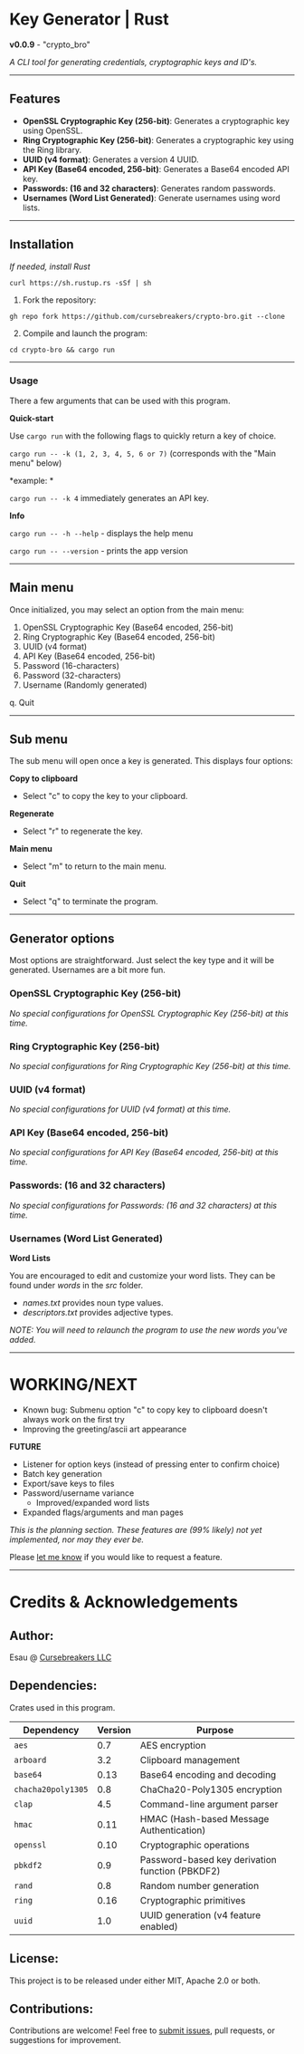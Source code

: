 # Key Generator | Rust

**v0.0.9** - "crypto_bro"

*A CLI tool for generating credentials, cryptographic keys and ID's.*

---

## Features

- **OpenSSL Cryptographic Key (256-bit)**: Generates a cryptographic key using OpenSSL.
- **Ring Cryptographic Key (256-bit)**: Generates a cryptographic key using the Ring library.
- **UUID (v4 format)**: Generates a version 4 UUID.
- **API Key (Base64 encoded, 256-bit)**: Generates a Base64 encoded API key.
- **Passwords: (16 and 32 characters)**: Generates random passwords.
- **Usernames (Word List Generated)**: Generate usernames using word lists.

---

## Installation

*If needed, install Rust*

`curl https://sh.rustup.rs -sSf | sh`

1. Fork the repository:

`gh repo fork https://github.com/cursebreakers/crypto-bro.git --clone`

2. Compile and launch the program:

`cd crypto-bro && cargo run`

---

### Usage

There a few arguments that can be used with this program.

**Quick-start**

Use `cargo run` with the following flags to quickly return a key of choice.

`cargo run -- -k (1, 2, 3, 4, 5, 6 or 7)` (corresponds with the "Main menu" below)

*example: *

`cargo run -- -k 4` immediately generates an API key.

**Info**

`cargo run -- -h --help` - displays the help menu

`cargo run -- --version` - prints the app version

---

## Main menu

Once initialized, you may select an option from the main menu:

1. OpenSSL Cryptographic Key  (Base64 encoded, 256-bit)
2. Ring Cryptographic Key     (Base64 encoded, 256-bit)
3. UUID                       (v4 format)
4. API Key                    (Base64 encoded, 256-bit)
5. Password                   (16-characters)
6. Password                   (32-characters)
7. Username                   (Randomly generated)

q. Quit

---

## Sub menu

The sub menu will open once a key is generated. This displays four options:

**Copy to clipboard**

- Select "c" to copy the key to your clipboard.

**Regenerate**

- Select "r" to regenerate the key.

**Main menu**

- Select "m" to return to the main menu.

**Quit**

- Select "q" to terminate the program.

---

## Generator options

Most options are straightforward. Just select the key type and it will be generated. Usernames are a bit more fun.

### OpenSSL Cryptographic Key (256-bit)

*No special configurations for OpenSSL Cryptographic Key (256-bit) at this time.*

### Ring Cryptographic Key (256-bit)

*No special configurations for Ring Cryptographic Key (256-bit) at this time.*

### UUID (v4 format)

*No special configurations for UUID (v4 format) at this time.*

### API Key (Base64 encoded, 256-bit)

*No special configurations for API Key (Base64 encoded, 256-bit) at this time.*

### Passwords: (16 and 32 characters)

*No special configurations for Passwords: (16 and 32 characters) at this time.*

### Usernames (Word List Generated)

**Word Lists**

You are encouraged to edit and customize your word lists. They can be found under *words* in the *src* folder.

- *names.txt* provides noun type values.
- *descriptors.txt* provides adjective types.

*NOTE: You will need to relaunch the program to use the new words you've added.*

---

# WORKING/NEXT

- Known bug: Submenu option "c" to copy key to clipboard doesn't always work on the first try
- Improving the greeting/ascii art appearance

**FUTURE**
- Listener for option keys (instead of pressing enter to confirm choice)
- Batch key generation
- Export/save keys to files
- Password/username variance
  - Improved/expanded word lists
- Expanded flags/arguments and man pages

*This is the planning section. These features are (99% likely) not yet implemented, nor may they ever be.* 

Please [let me know](mailto:hello@cursebreakers.net) if you would like to request a feature.

---

# Credits & Acknowledgements

## Author: 

Esau @ [Cursebreakers LLC](https://cursebreakers.net)

## Dependencies:

Crates used in this program.

| Dependency          | Version | Purpose                                         |
|---------------------|---------|-------------------------------------------------|
| `aes`               | 0.7     | AES encryption                                  |
| `arboard`           | 3.2     | Clipboard management                            |
| `base64`            | 0.13    | Base64 encoding and decoding                    |
| `chacha20poly1305`  | 0.8     | ChaCha20-Poly1305 encryption                    |
| `clap`              | 4.5     | Command-line argument parser                    |
| `hmac`              | 0.11    | HMAC (Hash-based Message Authentication)        |
| `openssl`           | 0.10    | Cryptographic operations                        |
| `pbkdf2`            | 0.9     | Password-based key derivation function (PBKDF2) |
| `rand`              | 0.8     | Random number generation                        |
| `ring`              | 0.16    | Cryptographic primitives                        |
| `uuid`              | 1.0     | UUID generation (v4 feature enabled)            |

## License:

This project is to be released under either MIT, Apache 2.0 or both.

## Contributions:

Contributions are welcome! Feel free to [submit issues](mailto:hello@cursebreakers.net), pull requests, or suggestions for improvement.

